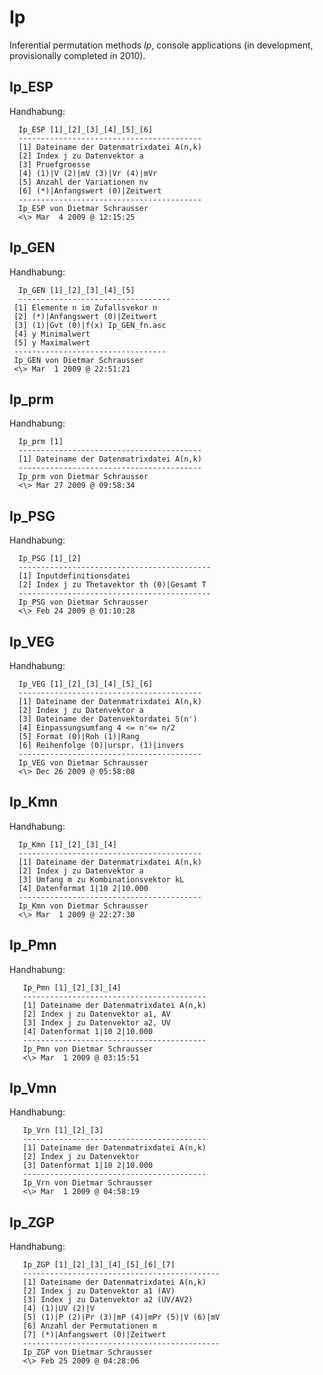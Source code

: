 # Ip

Inferential permutation methods *Ip*, console applications (in development, provisionally completed in 2010).
## Ip_ESP 

Handhabung:

      Ip_ESP [1]_[2]_[3]_[4]_[5]_[6]
      -----------------------------------------
      [1] Dateiname der Datenmatrixdatei A(n,k)
      [2] Index j zu Datenvektor a
      [3] Pruefgroesse
      [4] (1)|V (2)|mV (3)|Vr (4)|mVr
      [5] Anzahl der Variationen nv
      [6] (*)|Anfangswert (0)|Zeitwert
      -----------------------------------------
      Ip_ESP von Dietmar Schrausser
      <\> Mar  4 2009 @ 12:15:25

## Ip_GEN

Handhabung:

      Ip_GEN [1]_[2]_[3]_[4]_[5]
      ----------------------------------
     [1] Elemente n im Zufallsvekor n
     [2] (*)|Anfangswert (0)|Zeitwert
     [3] (1)|Gvt (0)|f(x) Ip_GEN_fn.asc
     [4] y Minimalwert
     [5] y Maximalwert
     ----------------------------------
     Ip_GEN von Dietmar Schrausser
     <\> Mar  1 2009 @ 22:51:21

## Ip_prm 

Handhabung:

      Ip_prm [1]
      -----------------------------------------
      [1] Dateiname der Datenmatrixdatei A(n,k)
      -----------------------------------------
      Ip_prm von Dietmar Schrausser
      <\> Mar 27 2009 @ 09:58:34

## Ip_PSG

Handhabung:

      Ip_PSG [1]_[2]
      -------------------------------------------
      [1] Inputdefinitionsdatei
      [2] Index j zu Thetavektor th (0)|Gesamt T
      -------------------------------------------
      Ip_PSG von Dietmar Schrausser
      <\> Feb 24 2009 @ 01:10:28


## Ip_VEG

Handhabung:

      Ip_VEG [1]_[2]_[3]_[4]_[5]_[6]
      -----------------------------------------
      [1] Dateiname der Datenmatrixdatei A(n,k)
      [2] Index j zu Datenvektor a
      [3] Dateiname der Datenvektordatei S(n')
      [4] Einpassungsumfang 4 <= n'<= n/2
      [5] Format (0)|Roh (1)|Rang
      [6] Reihenfolge (0)|urspr. (1)|invers
      -----------------------------------------
      Ip_VEG von Dietmar Schrausser
      <\> Dec 26 2009 @ 05:58:08


## Ip_Kmn

Handhabung:

      Ip_Kmn [1]_[2]_[3]_[4]
      -----------------------------------------
      [1] Dateiname der Datenmatrixdatei A(n,k)
      [2] Index j zu Datenvektor a
      [3] Umfang m zu Kombinationsvektor kL
      [4] Datenformat 1|10 2|10.000
      -----------------------------------------
      Ip_Kmn von Dietmar Schrausser
      <\> Mar  1 2009 @ 22:27:30

## Ip_Pmn

Handhabung:

       Ip_Pmn [1]_[2]_[3]_[4]
       -----------------------------------------
       [1] Dateiname der Datenmatrixdatei A(n,k)
       [2] Index j zu Datenvektor a1, AV
       [3] Index j zu Datenvektor a2, UV
       [4] Datenformat 1|10 2|10.000
       -----------------------------------------
       Ip_Pmn von Dietmar Schrausser
       <\> Mar  1 2009 @ 03:15:51


## Ip_Vmn

Handhabung:

       Ip_Vrn [1]_[2]_[3]
       -----------------------------------------
       [1] Dateiname der Datenmatrixdatei A(n,k)
       [2] Index j zu Datenvektor
       [3] Datenformat 1|10 2|10.000
       -----------------------------------------
       Ip_Vrn von Dietmar Schrausser
       <\> Mar  1 2009 @ 04:58:19

## Ip_ZGP

Handhabung:

       Ip_ZGP [1]_[2]_[3]_[4]_[5]_[6]_[7]
       --------------------------------------------
       [1] Dateiname der Datenmatrixdatei A(n,k)
       [2] Index j zu Datenvektor a1 (AV)
       [3] Index j zu Datenvektor a2 (UV/AV2)
       [4] (1)|UV (2)|V
       [5] (1)|P (2)|Pr (3)|mP (4)|mPr (5)|V (6)|mV
       [6] Anzahl der Permutationen m
       [7] (*)|Anfangswert (0)|Zeitwert
       --------------------------------------------
       Ip_ZGP von Dietmar Schrausser
       <\> Feb 25 2009 @ 04:28:06
